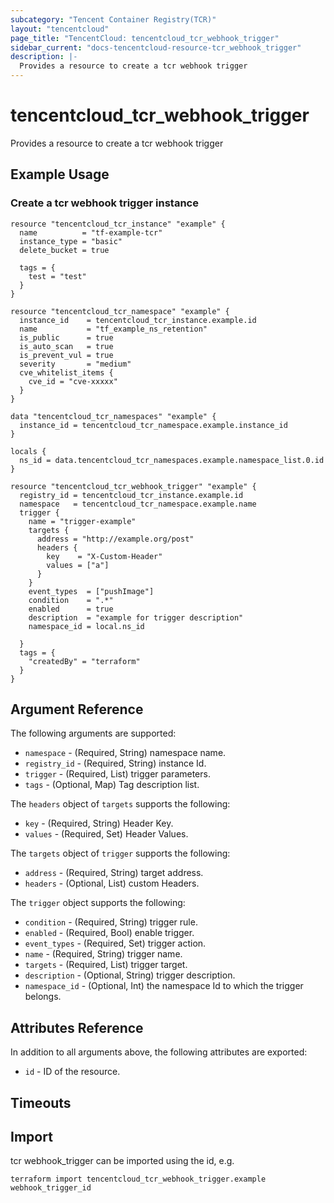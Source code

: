 ```yaml
---
subcategory: "Tencent Container Registry(TCR)"
layout: "tencentcloud"
page_title: "TencentCloud: tencentcloud_tcr_webhook_trigger"
sidebar_current: "docs-tencentcloud-resource-tcr_webhook_trigger"
description: |-
  Provides a resource to create a tcr webhook trigger
---
```


# tencentcloud_tcr_webhook_trigger

Provides a resource to create a tcr webhook trigger

## Example Usage

### Create a tcr webhook trigger instance

```hcl
resource "tencentcloud_tcr_instance" "example" {
  name          = "tf-example-tcr"
  instance_type = "basic"
  delete_bucket = true

  tags = {
    test = "test"
  }
}

resource "tencentcloud_tcr_namespace" "example" {
  instance_id    = tencentcloud_tcr_instance.example.id
  name           = "tf_example_ns_retention"
  is_public      = true
  is_auto_scan   = true
  is_prevent_vul = true
  severity       = "medium"
  cve_whitelist_items {
    cve_id = "cve-xxxxx"
  }
}

data "tencentcloud_tcr_namespaces" "example" {
  instance_id = tencentcloud_tcr_namespace.example.instance_id
}

locals {
  ns_id = data.tencentcloud_tcr_namespaces.example.namespace_list.0.id
}

resource "tencentcloud_tcr_webhook_trigger" "example" {
  registry_id = tencentcloud_tcr_instance.example.id
  namespace   = tencentcloud_tcr_namespace.example.name
  trigger {
    name = "trigger-example"
    targets {
      address = "http://example.org/post"
      headers {
        key    = "X-Custom-Header"
        values = ["a"]
      }
    }
    event_types  = ["pushImage"]
    condition    = ".*"
    enabled      = true
    description  = "example for trigger description"
    namespace_id = local.ns_id

  }
  tags = {
    "createdBy" = "terraform"
  }
}
```

## Argument Reference

The following arguments are supported:

* `namespace` - (Required, String) namespace name.
* `registry_id` - (Required, String) instance Id.
* `trigger` - (Required, List) trigger parameters.
* `tags` - (Optional, Map) Tag description list.

The `headers` object of `targets` supports the following:

* `key` - (Required, String) Header Key.
* `values` - (Required, Set) Header Values.

The `targets` object of `trigger` supports the following:

* `address` - (Required, String) target address.
* `headers` - (Optional, List) custom Headers.

The `trigger` object supports the following:

* `condition` - (Required, String) trigger rule.
* `enabled` - (Required, Bool) enable trigger.
* `event_types` - (Required, Set) trigger action.
* `name` - (Required, String) trigger name.
* `targets` - (Required, List) trigger target.
* `description` - (Optional, String) trigger description.
* `namespace_id` - (Optional, Int) the namespace Id to which the trigger belongs.

## Attributes Reference

In addition to all arguments above, the following attributes are exported:

* `id` - ID of the resource.



## Timeouts

<no value>


## Import

tcr webhook_trigger can be imported using the id, e.g.

```
terraform import tencentcloud_tcr_webhook_trigger.example webhook_trigger_id
```


